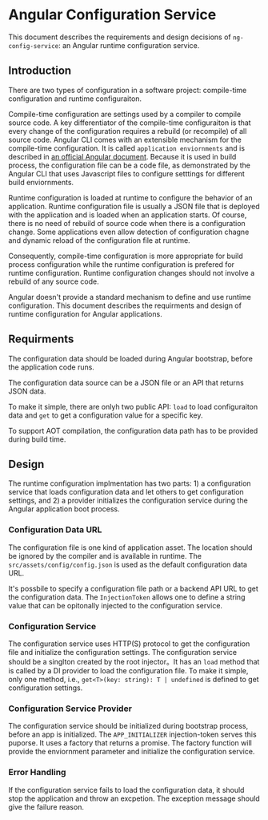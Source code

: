 # Angular Configuration Service

This document describes the requirements and design decisions of `ng-config-service`: an Angular runtime configuration service.

## Introduction

There are two types of configuration in a software project: compile-time configuration and runtime configuraiton.

Compile-time configuration are settings used by a compiler to compile source code. A key differentiator of the compile-time configuraiton is that every change of the configuration requires a rebuild (or recompile) of all source code. Angular CLI comes with an extensible mechanism for the compile-time configuration. It is called `application enviornments` and is described in [an official Angular document](https://github.com/angular/angular-cli/wiki/stories-application-environments). Because it is used in build process, the configuration file can be a code file, as demonstrated by the Angular CLI that uses Javascript files to configure setttings for different build enviornments.

Runtime configuration is loaded at runtime to configure the behavior of an application. Runtime configuration file is usually a JSON file that is deployed with the application and is loaded when an application starts. Of course, there is no need of rebuild of source code when there is a configuration change. Some applications even allow detection of configuration chagne and dynamic reload of the configuration file at runtime.

Consequently, compile-time configuration is more appropriate for build process configuration while the runtime configuration is prefered for runtime configuration. Runtime configuration changes should not involve a rebuild of any source code.

Angular doesn't provide a standard mechanism to define and use runtime configuration. This document describes the requirments and design of runtime configuration for Angular applications.

## Requirments

The configuration data should be loaded during Angular bootstrap, before the application code runs.

The configuration data source can be a JSON file or an API that returns JSON data.

To make it simple, there are onlyh two public API: `load` to load configuraiton data and `get` to get a configuration value for a specific key.

To support AOT compilation, the configuration data path has to be provided during build time.

## Design

The runtime configuration implmentation has two parts: 1) a configuration service that loads configuration data and let others to get configuration settings, and 2) a provider initializes the configuration service during the Angular application boot process.

### Configuration Data URL

The configuration file is one kind of application asset. The location should be ignored by the compiler and is available in runtime. The `src/assets/config/config.json` is used as the default configuration data URL.

It's possbile to specify a configuration file path or a backend API URL to get the configuration data. The `InjectionToken` allows one to define a string value that can be opitonally injected to the configuration service.

### Configuration Service

The configuration service uses HTTP(S) protocol to get the configuration file and initialize the configuration settings. The configuration service should be a singlton created by the root injector。It has an `load` method that is called by a DI provider to load the configuration file. To make it simple, only one method, i.e., `get<T>(key: string): T | undefined` is defined to get configuration settings.

### Configuration Service Provider

The configuration service should be initialized during bootstrap process, before an app is initialized. The `APP_INITIALIZER` injection-token serves this puporse. It uses a factory that returns a promise. The factory function will provide the enviornment parameter and initialize the configuration service.

### Error Handling

If the configuration service fails to load the configuration data, it should stop the application and throw an excpetion. The exception message should give the failure reason.
